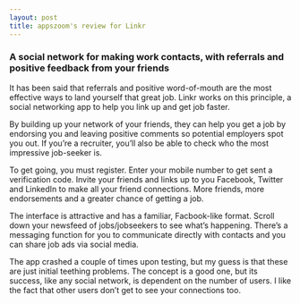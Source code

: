 ```yaml
---
layout: post
title: appszoom's review for Linkr
---
```


### A social network for making work contacts, with referrals and positive feedback from your friends

It has been said that referrals and positive word-of-mouth are the most effective ways to land yourself that great job. Linkr works on this principle, a social networking app to help you link up and get job faster.

By building up your network of your friends, they can help you get a job by endorsing you and leaving positive comments so potential employers spot you out. If you’re a recruiter, you’ll also be able to check who the most impressive job-seeker is.

To get going, you must register. Enter your mobile number to get sent a verification code. Invite your friends and links up to you Facebook, Twitter and LinkedIn to make all your friend connections. More friends, more endorsements and a greater chance of getting a job.

The interface is attractive and has a familiar, Facbook-like format. Scroll down your newsfeed of jobs/jobseekers to see what’s happening. There’s a messaging function for you to communicate directly with contacts and you can share job ads via social media.

The app crashed a couple of times upon testing, but my guess is that these are just initial teething problems. The concept is a good one, but its success, like any social network, is dependent on the number of users. I like the fact that other users don’t get to see your connections too.

